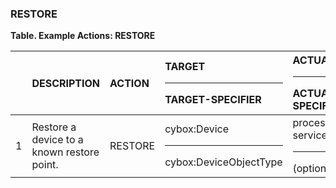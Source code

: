 ### RESTORE
**Table. Example Actions: RESTORE**

|  | DESCRIPTION | ACTION | TARGET<hr>TARGET-SPECIFIER | ACTUATOR<hr>ACTUATOR-SPECIFIER | MODIFIER | 
| :--- | :--- | :--- | :--- | :--- | :--- | 
| 1 | Restore a device to a known restore point. | RESTORE | cybox:Device<hr>cybox:DeviceObjectType | process.remediation-service<hr>(optional) | restore-point | 

